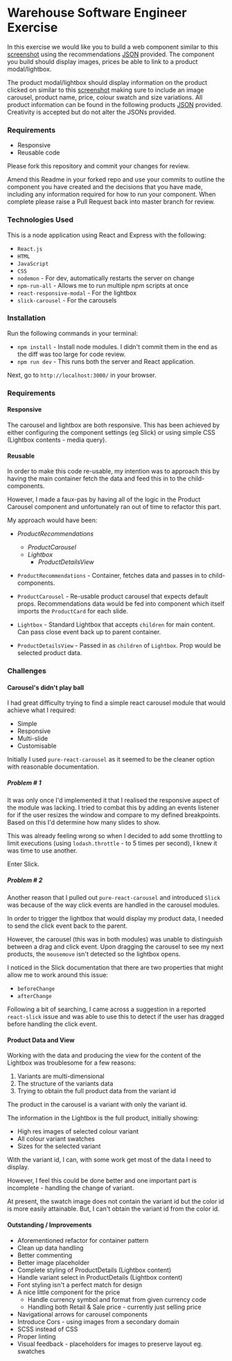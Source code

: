 # Warehouse Software Engineer Exercise

In this exercise we would like you to build a web component similar to this [screenshot](recommendations-screenshot.png) using the recommendations [JSON](data/recommendations.json) provided. The component you build should display images, prices be able to link to a product modal/lightbox.

The product modal/lightbox should display information on the product clicked on similar to this [screenshot](product-modal-screenshot.png) making sure to include an image carousel, product name, price, colour swatch and size variations. All product information can be found in the following products [JSON](data/product.json) provided. Creativity is accepted but do not alter the JSONs provided.

### Requirements
* Responsive
* Reusable code

Please fork this repository and commit your changes for review.

Amend this Readme in your forked repo and use your commits to outline the component you have created and the decisions that you have made, including any information required for how to run your component. When complete please raise a Pull Request back into master branch for review.

### Technologies Used
This is a node application using React and Express with the following:

* `React.js`
* `HTML`
* `JavaScript`
* `CSS`
* `nodemon` - For dev, automatically restarts the server on change
* `npm-run-all` - Allows me to run multiple npm scripts at once
* `react-responsive-modal` - For the lightbox
* `slick-carousel` - For the carousels

### Installation
Run the following commands in your terminal:

* `npm install` - Install node modules. I didn't commit them in the end as the diff was too large for code review.
* `npm run dev` - This runs both the server and React application.

Next, go to `http://localhost:3000/` in your browser.

### Requirements
#### Responsive
The carousel and lightbox are both responsive. This has been achieved by either configuring the component settings (eg Slick) or using simple CSS (Lightbox contents - media query).

#### Reusable
In order to make this code re-usable, my intention was to approach this by having the main container fetch the data and feed this in to the child-components.

However, I made a faux-pas by having all of the logic in the Product Carousel component and unfortunately ran out of time to refactor this part.

My approach would have been:

* _ProductRecommendations_
  * _ProductCarousel_
  * _Lightbox_
    * _ProductDetailsView_

* `ProductRecommendations` - Container, fetches data and passes in to child-components.
* `ProductCarousel` - Re-usable product carousel that expects default props. Recommendations data would be fed into component which itself imports the `ProductCard` for each slide.
* `Lightbox` - Standard Lightbox that accepts `children` for main content. Can pass close event back up to parent container.
* `ProductDetailsView` - Passed in as `children` of `Lightbox`. Prop would be selected product data.

### Challenges
#### Carousel's didn't play ball
I had great difficulty trying to find a simple react carousel module that would achieve what I required:
* Simple
* Responsive
* Multi-slide
* Customisable

Initially I used `pure-react-carousel` as it seemed to be the cleaner option with reasonable documentation. 

##### Problem # 1
It was only once I'd implemented it that I realised the responsive aspect of the module was lacking. I tried to combat this by adding an events listener for if the user resizes the window and compare to my defined breakpoints. Based on this I'd determine how many slides to show.

This was already feeling wrong so when I decided to add some throttling to limit executions (using `lodash.throttle` - to 5 times per second), I knew it was time to use another.

Enter Slick.

##### Problem # 2
Another reason that I pulled out `pure-react-carousel` and introduced `Slick` was because of the way click events are handled in the carousel modules.

In order to trigger the lightbox that would display my product data, I needed to send the click event back to the parent.

However, the carousel (this was in both modules) was unable to distinguish between a drag and click event. Upon dragging the carousel to see my next products, the `mousemove` isn't detected so the lightbox opens.

I noticed in the Slick documentation that there are two properties that might allow me to work around this issue:
* `beforeChange`
* `afterChange`

Following a bit of searching, I came across a suggestion in a reported `react-slick` issue and was able to use this to detect if the user has dragged before handling the click event.

#### Product Data and View
Working with the data and producing the view for the content of the Lightbox was troublesome for a few reasons:
1. Variants are multi-dimensional
2. The structure of the variants data
3. Trying to obtain the full product data from the variant id

The product in the carousel is a variant with only the variant id.

The information in the Lightbox is the full product, initially showing:
* High res images of selected colour variant
* All colour variant swatches
* Sizes for the selected variant

With the variant id, I can, with some work get most of the data I need to display.

However, I feel this could be done better and one important part is incomplete - handling the change of variant.

At present, the swatch image does not contain the variant id but the color id is more easily attainable. But, I can't obtain the variant id from the color id.

#### Outstanding / Improvements

* Aforementioned refactor for container pattern
* Clean up data handling
* Better commenting
* Better image placeholder
* Complete styling of ProductDetails (Lightbox content)
* Handle variant select in ProductDetails (Lightbox content)
* Font styling isn't a perfect match for design
* A nice little component for the price
  * Handle currency symbol and format from given currency code
  * Handling both Retail & Sale price - currently just selling price 
* Navigational arrows for carousel components
* Introduce Cors - using images from a secondary domain
* SCSS instead of CSS
* Proper linting
* Visual feedback - placeholders for images to preserve layout eg. swatches

